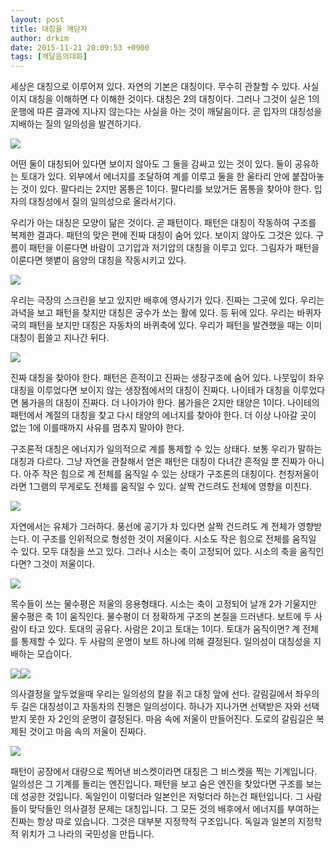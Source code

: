 ```yaml
---
layout: post
title: 대칭을 깨닫자
author: drkim
date: 2015-11-21 20:09:53 +0900
tags: [깨달음의대화]
---
```

  


  


      
세상은 대칭으로 이루어져 있다. 자연의 기본은 대칭이다. 무수히 관찰할 수 있다. 사실이지 대칭을 이해하면 다 이해한 것이다. 대칭은 2의 대칭이다. 그러나 그것이 실은 1의 운행에 따른 결과에 지나지 않는다는 사실을 아는 것이 깨달음이다. 곧 입자의 대칭성을 지배하는 질의 일의성을 발견하기다. 

  




![](/files/attach/images/198/992/640/64.jpg) 

  


어떤 둘이 대칭되어 있다면 보이지 않아도 그 둘을 감싸고 있는 것이 있다. 둘이 공유하는 토대가 있다. 외부에서 에너지를 조달하여 계를 이루고 둘을 한 울타리 안에 붙잡아놓는 것이 있다. 팔다리는 2지만 몸통은 1이다. 팔다리를 보았거든 몸통을 찾아야 한다. 입자의 대칭성에서 질의 일의성으로 올라서기다. 

  


우리가 아는 대칭은 모양이 닮은 것이다. 곧 패턴이다. 패턴은 대칭이 작동하여 구조를 복제한 결과다. 패턴의 맞은 편에 진짜 대칭이 숨어 있다. 보이지 않아도 그것은 있다. 구름이 패턴을 이룬다면 바람이 고기압과 저기압의 대칭을 이루고 있다. 그림자가 패턴을 이룬다면 햇볕이 음양의 대칭을 작동시키고 있다. 

  




![](/files/attach/images/198/992/640/65.jpg) 

  


우리는 극장의 스크린을 보고 있지만 배후에 영사기가 있다. 진짜는 그곳에 있다. 우리는 과녁을 보고 패턴을 찾지만 대칭은 궁수가 쏘는 활에 있다. 등 뒤에 있다. 우리는 바퀴자국의 패턴을 보지만 대칭은 자동차의 바퀴축에 있다. 우리가 패턴을 발견했을 때는 이미 대칭이 휩쓸고 지나간 뒤다. 

  




![](/files/attach/images/198/992/640/69.jpg) 

  


진짜 대칭을 찾아야 한다. 패턴은 흔적이고 진짜는 생장구조에 숨어 있다. 나뭇잎이 좌우대칭을 이루었다면 보이지 않는 생장점에서의 대칭이 진짜다. 나이테가 대칭을 이루었다면 봄가을의 대칭이 진짜다. 더 나아가야 한다. 봄가을은 2지만 태양은 1이다. 나이테의 패턴에서 계절의 대칭을 찾고 다시 태양의 에너지를 찾아야 한다. 더 이상 나아갈 곳이 없는 1에 이를때까지 사유를 멈추지 말아야 한다. 

  


구조론적 대칭은 에너지가 일의적으로 계를 통제할 수 있는 상태다. 보통 우리가 말하는 대칭과 다르다. 그냥 자연을 관찰해서 얻은 패턴은 대칭이 다녀간 흔적일 뿐 진짜가 아니다. 아주 작은 힘으로 계 전체를 움직일 수 있는 상태가 구조론의 대칭이다. 천칭저울이라면 1그램의 무게로도 전체를 움직일 수 있다. 살짝 건드려도 전체에 영향을 미친다. 

  




![](/files/attach/images/198/992/640/66.jpg) 

  


자연에서는 유체가 그러하다. 풍선에 공기가 차 있다면 살짝 건드려도 계 전체가 영향받는다. 이 구조를 인위적으로 형성한 것이 저울이다. 시소도 작은 힘으로 전체를 움직일 수 있다. 모두 대칭을 쓰고 있다. 그러나 시소는 축이 고정되어 있다. 시소의 축을 움직인다면? 그것이 저울이다.

  




![](/files/attach/images/198/992/640/67.jpg) 

  


목수들이 쓰는 물수평은 저울의 응용형태다. 시소는 축이 고정되어 날개 2가 기울지만 물수평은 축 1이 움직인다. 물수평이 더 정확하게 구조의 본질을 드러낸다. 보트에 두 사람이 타고 있다. 토대의 공유다. 사람은 2이고 토대는 1이다. 토대가 움직이면? 계 전체를 통제할 수 있다. 두 사람의 운명이 보트 하나에 의해 결정된다. 일의성이 대칭성을 지배하는 모습이다.

  



 ![](/files/attach/images/198/992/640/70.jpg)![](/files/attach/images/198/992/640/68.jpg) 

  


의사결정을 앞두었을때 우리는 일의성의 칼을 쥐고 대칭 앞에 선다. 갈림길에서 좌우의 두 길은 대칭성이고 자동차의 진행은 일의성이다. 하나가 지나가면 선택받은 자와 선택받지 못한 자 2인의 운명이 결정된다. 마음 속에 저울이 만들어진다. 도로의 갈림길은 복제된 것이고 마음 속의 저울이 진짜다. 

  



![](/files/attach/images/198/992/640/DSC01488.JPG) 

  


패턴이 공장에서 대량으로 찍어낸 비스켓이라면 대칭은 그 비스켓을 찍는 기계입니다. 일의성은 그 기계를 돌리는 엔진입니다. 패턴을 보고 숨은 엔진을 찾았다면 구조를 보는데 성공한 것입니다. 독일인이 이렇더라 일본인은 저렇더라 하는건 패턴입니다. 그 사람들이 맞닥들인 의사결정 문제는 대칭입니다. 그 모든 것의 배후에서 에너지를 부여하는 진짜는 항상 따로 있습니다. 그것은 대부분 지정학적 구조입니다. 독일과 일본의 지정학적 위치가 그 나라의 국민성을 만듭니다.